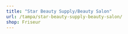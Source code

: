 ```yaml
---
title: "Star Beauty Supply/Beauty Salon"
url: /tampa/star-beauty-supply-beauty-salon/
shop: Friseur
---
```

